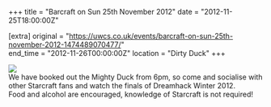 +++
title = "Barcraft on Sun 25th November 2012"
date = "2012-11-25T18:00:00Z"

[extra]
original = "https://uwcs.co.uk/events/barcraft-on-sun-25th-november-2012-1474489070477/"    
end_time = "2012-11-26T00:00:00Z"
location = "Dirty Duck"
+++

[![](http://zed0.co.uk/Misc/Barcraft3_Poster_Full.thm.png)](http://zed0.co.uk/Misc/Barcraft3_Poster_Full.png)  
We have booked out the Mighty Duck from 6pm, so come and socialise with other Starcraft fans and watch the finals of Dreamhack Winter 2012.  
Food and alcohol are encouraged, knowledge of Starcraft is not required\!

